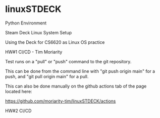 # linuxSTDECK

Python Environment

Steam Deck Linux System Setup

Using the Deck for CS6620 as Linux OS practice

HW#1 CI/CD - Tim Moriarity

Test runs on a "pull" or "push" command to the git repository.

This can be done from the command line with "git push origin main" for a push, and "git pull origin main" for a pull.

This can also be done manually on the github actions tab of the page located here:

https://github.com/moriarity-tim/linuxSTDECK/actions

HW#2 CI/CD 
